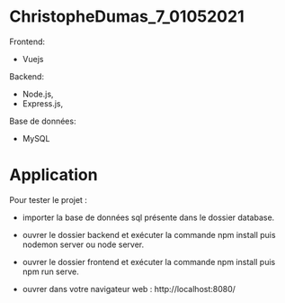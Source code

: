 # ChristopheDumas_7_01052021

Frontend:
- Vuejs

Backend:
- Node.js, 
- Express.js,
 
Base de données:
- MySQL

# Application

Pour tester le projet :

- importer la base de données sql présente dans le dossier database.

- ouvrer le dossier backend et exécuter la commande npm install puis nodemon server ou node server.

- ouvrer le dossier frontend et exécuter la commande npm install puis npm run serve.

- ouvrer dans votre navigateur web : http://localhost:8080/